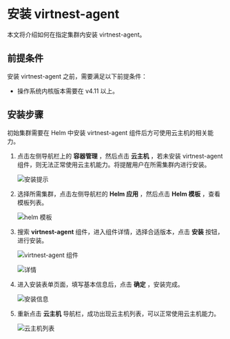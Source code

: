 # 安装 virtnest-agent

本文将介绍如何在指定集群内安装 virtnest-agent。

## 前提条件

安装 virtnest-agent 之前，需要满足以下前提条件：

- 操作系统内核版本需要在 v4.11 以上。

## 安装步骤

初始集群需要在 Helm 中安装 virtnest-agent 组件后方可使用云主机的相关能力。

1. 点击左侧导航栏上的 __容器管理__ ，然后点击 __云主机__ ，若未安装 virtnest-agent 组件，则无法正常使用云主机能力。将提醒用户在所需集群内进行安装。

    ![安装提示](https://docs.daocloud.io/daocloud-docs-images/docs/zh/docs/virtnest/images/virtnest001.png)

2. 选择所需集群，点击左侧导航栏的 __Helm 应用__ ，然后点击 __Helm 模板__ ，查看模板列表。

    ![helm 模板](https://docs.daocloud.io/daocloud-docs-images/docs/zh/docs/virtnest/images/virtnest002.png)

3. 搜索 __virtnest-agent__ 组件，进入组件详情，选择合适版本，点击 __安装__ 按钮，进行安装。

    ![virtnest-agent 组件](https://docs.daocloud.io/daocloud-docs-images/docs/zh/docs/virtnest/images/virtnest003.png)

    ![详情](https://docs.daocloud.io/daocloud-docs-images/docs/zh/docs/virtnest/images/virtnest004.png)

4. 进入安装表单页面，填写基本信息后，点击 __确定__ ，安装完成。

    ![安装信息](https://docs.daocloud.io/daocloud-docs-images/docs/zh/docs/virtnest/images/virtnest005.png)

5. 重新点击 __云主机__ 导航栏，成功出现云主机列表，可以正常使用云主机能力。

    ![云主机列表](https://docs.daocloud.io/daocloud-docs-images/docs/zh/docs/virtnest/images/virtnest006.png)
